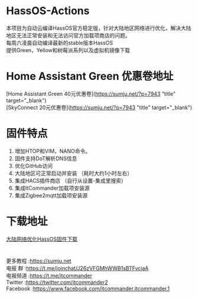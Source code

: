 # HassOS-Actions

本项目为自动云编译HassOS官方稳定版，针对大陆地区网络进行优化，解决大陆地区无法正常安装和无法访问官方加载项商店的问题。   
每周六凌晨自动编译最新的stable版本HassOS    
提供Green，Yellow和树莓派系列以及虚拟机镜像下载

# Home Assistant Green 优惠卷地址

[Home Assistant Green 40元优惠卷](https://sumju.net/?p=7943 "title" target="_blank")   
[SkyConnect 20元优惠卷](https://sumju.net/?p=7943 "title" target="_blank")  

# 固件特点

1. 增加HTOP和VIM，NANO命令。
2. 固件支持DoT解析DNS信息
3. 优化GitHub访问
4. 大陆地区可正常启动并安装 （耗时大约1小时左右）
5. 集成HACS插件商店 （自行从设置-集成里搜索）
6. 集成ItCommander加载项安装源
7. 集成Zigbee2mqtt加载项安装源

# 下载地址

[大陆网络优化HassOS固件下载](https://hub.fgit.cf/5high/HassOS-Actions/releases)


#

更多教程    :https://sumju.net   
电报 群     :https://t.me/joinchat/J26zVFGMhWWB1sBTFvcjaA   
电报频道    :https://t.me/itcommander   
Twitter    :https://twitter.com/itcommander2   
Facebook   :https://www.facebook.com/itcommander.itcommander.1
